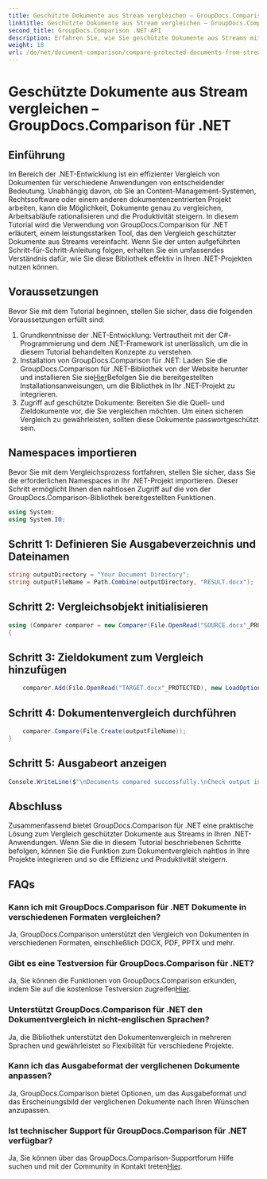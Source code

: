 ```yaml
---
title: Geschützte Dokumente aus Stream vergleichen – GroupDocs.Comparison für .NET
linktitle: Geschützte Dokumente aus Stream vergleichen – GroupDocs.Comparison für .NET
second_title: GroupDocs.Comparison .NET-API
description: Erfahren Sie, wie Sie geschützte Dokumente aus Streams mit GroupDocs.Comparison für .NET vergleichen. Optimieren Sie Ihren Dokumentenvergleichsprozess mühelos.
weight: 18
url: /de/net/document-comparison/compare-protected-documents-from-stream/
---
```


# Geschützte Dokumente aus Stream vergleichen – GroupDocs.Comparison für .NET

## Einführung
Im Bereich der .NET-Entwicklung ist ein effizienter Vergleich von Dokumenten für verschiedene Anwendungen von entscheidender Bedeutung. Unabhängig davon, ob Sie an Content-Management-Systemen, Rechtssoftware oder einem anderen dokumentenzentrierten Projekt arbeiten, kann die Möglichkeit, Dokumente genau zu vergleichen, Arbeitsabläufe rationalisieren und die Produktivität steigern. In diesem Tutorial wird die Verwendung von GroupDocs.Comparison für .NET erläutert, einem leistungsstarken Tool, das den Vergleich geschützter Dokumente aus Streams vereinfacht. Wenn Sie der unten aufgeführten Schritt-für-Schritt-Anleitung folgen, erhalten Sie ein umfassendes Verständnis dafür, wie Sie diese Bibliothek effektiv in Ihren .NET-Projekten nutzen können.
## Voraussetzungen
Bevor Sie mit dem Tutorial beginnen, stellen Sie sicher, dass die folgenden Voraussetzungen erfüllt sind:
1. Grundkenntnisse der .NET-Entwicklung: Vertrautheit mit der C#-Programmierung und dem .NET-Framework ist unerlässlich, um die in diesem Tutorial behandelten Konzepte zu verstehen.
2.  Installation von GroupDocs.Comparison für .NET: Laden Sie die GroupDocs.Comparison für .NET-Bibliothek von der Website herunter und installieren Sie sie[Hier](https://releases.groupdocs.com/comparison/net/)Befolgen Sie die bereitgestellten Installationsanweisungen, um die Bibliothek in Ihr .NET-Projekt zu integrieren.
3. Zugriff auf geschützte Dokumente: Bereiten Sie die Quell- und Zieldokumente vor, die Sie vergleichen möchten. Um einen sicheren Vergleich zu gewährleisten, sollten diese Dokumente passwortgeschützt sein.

## Namespaces importieren
Bevor Sie mit dem Vergleichsprozess fortfahren, stellen Sie sicher, dass Sie die erforderlichen Namespaces in Ihr .NET-Projekt importieren. Dieser Schritt ermöglicht Ihnen den nahtlosen Zugriff auf die von der GroupDocs.Comparison-Bibliothek bereitgestellten Funktionen.

```csharp
using System;
using System.IO;
```

## Schritt 1: Definieren Sie Ausgabeverzeichnis und Dateinamen
```csharp
string outputDirectory = "Your Document Directory";
string outputFileName = Path.Combine(outputDirectory, "RESULT.docx");
```
## Schritt 2: Vergleichsobjekt initialisieren
```csharp
using (Comparer comparer = new Comparer(File.OpenRead("SOURCE.docx"_PROTECTED), new LoadOptions() { Password = "1234" }))
{
```
## Schritt 3: Zieldokument zum Vergleich hinzufügen
```csharp
    comparer.Add(File.OpenRead("TARGET.docx"_PROTECTED), new LoadOptions() { Password = "5678" });
```
## Schritt 4: Dokumentenvergleich durchführen
```csharp
    comparer.Compare(File.Create(outputFileName));
}
```
## Schritt 5: Ausgabeort anzeigen
```csharp
Console.WriteLine($"\nDocuments compared successfully.\nCheck output in {Directory.GetCurrentDirectory()}.");
```

## Abschluss
Zusammenfassend bietet GroupDocs.Comparison für .NET eine praktische Lösung zum Vergleich geschützter Dokumente aus Streams in Ihren .NET-Anwendungen. Wenn Sie die in diesem Tutorial beschriebenen Schritte befolgen, können Sie die Funktion zum Dokumentvergleich nahtlos in Ihre Projekte integrieren und so die Effizienz und Produktivität steigern.
## FAQs
### Kann ich mit GroupDocs.Comparison für .NET Dokumente in verschiedenen Formaten vergleichen?
Ja, GroupDocs.Comparison unterstützt den Vergleich von Dokumenten in verschiedenen Formaten, einschließlich DOCX, PDF, PPTX und mehr.
### Gibt es eine Testversion für GroupDocs.Comparison für .NET?
 Ja, Sie können die Funktionen von GroupDocs.Comparison erkunden, indem Sie auf die kostenlose Testversion zugreifen[Hier](https://releases.groupdocs.com/).
### Unterstützt GroupDocs.Comparison für .NET den Dokumentvergleich in nicht-englischen Sprachen?
Ja, die Bibliothek unterstützt den Dokumentenvergleich in mehreren Sprachen und gewährleistet so Flexibilität für verschiedene Projekte.
### Kann ich das Ausgabeformat der verglichenen Dokumente anpassen?
Ja, GroupDocs.Comparison bietet Optionen, um das Ausgabeformat und das Erscheinungsbild der verglichenen Dokumente nach Ihren Wünschen anzupassen.
### Ist technischer Support für GroupDocs.Comparison für .NET verfügbar?
 Ja, Sie können über das GroupDocs.Comparison-Supportforum Hilfe suchen und mit der Community in Kontakt treten[Hier](https://forum.groupdocs.com/c/comparison/12).